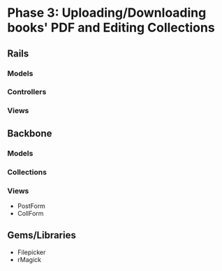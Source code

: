 # Phase 3: Uploading/Downloading books' PDF and Editing Collections

## Rails
### Models

### Controllers

### Views

## Backbone
### Models

### Collections

### Views
* PostForm
* CollForm

## Gems/Libraries
* Filepicker
* rMagick
